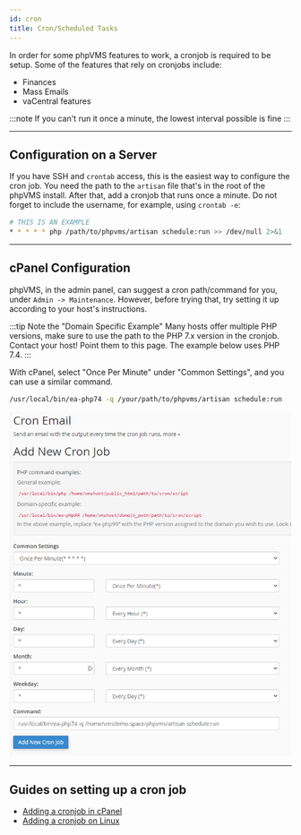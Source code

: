 ```yaml
---
id: cron
title: Cron/Scheduled Tasks
---
```


In order for some phpVMS features to work, a cronjob is required to be setup. Some of the features that rely on cronjobs include:

- Finances
- Mass Emails
- vaCentral features

:::note
If you can't run it once a minute, the lowest interval possible is fine
:::

---

## Configuration on a Server

If you have SSH and `crontab` access, this is the easiest way to configure the cron job. You need the path to the `artisan` file that's in the root of the phpVMS install. After that, add a cronjob that runs once a minute. Do not forget to include the username, for example, using `crontab -e`:

```bash
# THIS IS AN EXAMPLE 
* * * * * php /path/to/phpvms/artisan schedule:run >> /dev/null 2>&1
```

---

## cPanel Configuration

phpVMS, in the admin panel, can suggest a cron path/command for you, under `Admin -> Maintenance`. However, before trying that, try setting it up according to your host's instructions.

:::tip Note the "Domain Specific Example"
Many hosts offer multiple PHP versions, make sure to use the path to the PHP 7.x version in the cronjob. Contact your host! Point them to this page. The example below uses PHP 7.4.
:::

With cPanel, select "Once Per Minute" under "Common Settings", and you can use a similar command.

```bash
/usr/local/bin/ea-php74 -q /your/path/to/phpvms/artisan schedule:run
```

![](img/cpanel-cron.png)

---

## Guides on setting up a cron job

- [Adding a cronjob in cPanel](https://help.fasthosts.co.uk/app/answers/detail/a_id/2198/~/setting-up-cron-jobs-in-cpanel)
- [Adding a cronjob on Linux](https://www.cyberciti.biz/faq/how-do-i-add-jobs-to-cron-under-linux-or-unix-oses/)
